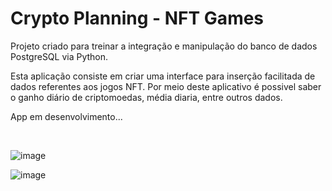 # Crypto Planning - NFT Games
Projeto criado para treinar a integração e manipulação do banco de dados PostgreSQL via Python.

Esta aplicação consiste em criar uma interface para inserção facilitada de dados referentes aos jogos NFT. Por meio deste aplicativo é possivel saber o ganho diário de criptomoedas, média diaria, entre outros dados.

App em desenvolvimento...

<br>


![image](https://user-images.githubusercontent.com/85578784/149451197-68965473-8724-4e75-8f79-a0d758409698.png)

![image](https://user-images.githubusercontent.com/85578784/149451228-0d6c3e86-5d2b-4fe5-a0d7-07214abb1c58.png)
